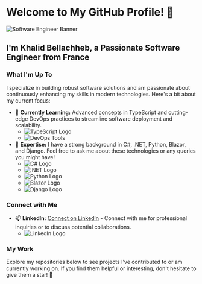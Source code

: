 # Welcome to My GitHub Profile! 👋

![Software Engineer Banner](https://via.placeholder.com/1200x300.png?text=Welcome+to+My+GitHub+Profile) <!-- Replace with your own banner image URL -->

## I'm Khalid Bellachheb, a Passionate Software Engineer from France

### What I'm Up To

I specialize in building robust software solutions and am passionate about continuously enhancing my skills in modern technologies. Here's a bit about my current focus:

- 🌱 **Currently Learning:** Advanced concepts in TypeScript and cutting-edge DevOps practices to streamline software deployment and scalability.
  - ![TypeScript Logo](https://devicons.github.io/devicon/devicon.git/icons/typescript/typescript-original.svg) <!-- Replace with an actual URL to a TypeScript logo SVG -->
  - ![DevOps Tools](https://via.placeholder.com/150.png?text=DevOps+Tools) <!-- Replace with an image showcasing DevOps tools -->
- 💬 **Expertise:** I have a strong background in C#, .NET, Python, Blazor, and Django. Feel free to ask me about these technologies or any queries you might have!
  - ![C# Logo](https://devicons.github.io/devicon/devicon.git/icons/csharp/csharp-original.svg) <!-- Replace with an actual URL to a C# logo SVG -->
  - ![.NET Logo](https://devicons.github.io/devicon/devicon.git/icons/dotnetcore/dotnetcore-original.svg) <!-- Replace with an actual URL to a .NET logo SVG -->
  - ![Python Logo](https://devicons.github.io/devicon/devicon.git/icons/python/python-original.svg) <!-- Replace with an actual URL to a Python logo SVG -->
  - ![Blazor Logo](https://via.placeholder.com/100x100.png?text=Blazor+Logo) <!-- Replace with an actual URL to a Blazor logo SVG -->
  - ![Django Logo](https://devicons.github.io/devicon/devicon.git/icons/django/django-original.svg) <!-- Replace with an actual URL to a Django logo SVG -->

### Connect with Me

- 📫 **LinkedIn:** [Connect on LinkedIn](https://www.linkedin.com/in/khalid-bellachheb/) - Connect with me for professional inquiries or to discuss potential collaborations.
  - ![LinkedIn Logo](https://devicons.github.io/devicon/devicon.git/icons/linkedin/linkedin-original.svg) <!-- Replace with an actual URL to a LinkedIn icon SVG -->

### My Work

Explore my repositories below to see projects I've contributed to or am currently working on. If you find them helpful or interesting, don't hesitate to give them a star! 🌟

